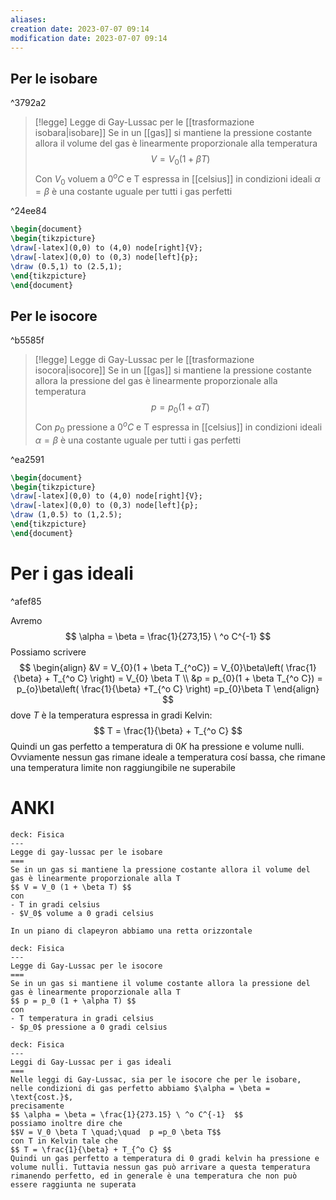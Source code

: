 ```yaml
---
aliases: 
creation date: 2023-07-07 09:14
modification date: 2023-07-07 09:14
---
```



## Per le isobare

^3792a2

>[!legge] Legge di Gay-Lussac per le [[trasformazione isobara|isobare]]
>Se in un [[gas]] si mantiene la pressione costante allora il volume del gas è linearmente proporzionale alla temperatura
>$$ V = V_{0}(1 + \beta T)  $$
>Con $V_{0}$ voluem a $0^o C$ e T espressa in [[celsius]]
>in condizioni ideali $\alpha = \beta$ è una costante uguale per tutti i gas perfetti

^24ee84


```tikz
\begin{document}
\begin{tikzpicture}
\draw[-latex](0,0) to (4,0) node[right]{V};
\draw[-latex](0,0) to (0,3) node[left]{p};
\draw (0.5,1) to (2.5,1);
\end{tikzpicture}
\end{document}
```

## Per le isocore

^b5585f

>[!legge] Legge di Gay-Lussac per le [[trasformazione isocora|isocore]]
>Se in un [[gas]] si mantiene la pressione costante allora la pressione del gas è linearmente proporzionale alla temperatura
>$$ p = p_{0} (1 + \alpha T) $$
>Con $p_{0}$ pressione a $0^o C$ e T espressa in [[celsius]]
>in condizioni ideali $\alpha = \beta$ è una costante uguale per tutti i gas perfetti

^ea2591

```tikz
\begin{document}
\begin{tikzpicture}
\draw[-latex](0,0) to (4,0) node[right]{V};
\draw[-latex](0,0) to (0,3) node[left]{p};
\draw (1,0.5) to (1,2.5);
\end{tikzpicture}
\end{document}
```

# Per i gas ideali

^afef85

Avremo 
$$ \alpha = \beta = \frac{1}{273,15} \ ^o C^{-1} $$
Possiamo scrivere
$$ \begin{align}
&V = V_{0}(1 + \beta T_{^oC}) = V_{0}\beta\left( \frac{1}{\beta} + T_{^o C}  \right) = V_{0} \beta T \\
&p = p_{0}(1 + \beta T_{^o C}) = p_{o}\beta\left( \frac{1}{\beta} +T_{^o C} \right) =p_{0}\beta T
\end{align} $$
dove $T$ è la temperatura espressa in gradi Kelvin:
$$ T = \frac{1}{\beta} + T_{^o C} $$
Quindi un gas perfetto a temperatura di $0 K$ ha pressione e volume nulli. Ovviamente nessun gas rimane ideale a temperatura cosí bassa, che rimane una temperatura limite non raggiungibile ne superabile

# ANKI

```anki
deck: Fisica
---
Legge di gay-lussac per le isobare
===
Se in un gas si mantiene la pressione costante allora il volume del gas è linearmente proporzionale alla T
$$ V = V_0 (1 + \beta T) $$
con
- T in gradi celsius
- $V_0$ volume a 0 gradi celsius

In un piano di clapeyron abbiamo una retta orizzontale
```


```anki
deck: Fisica
---
Legge di Gay-Lussac per le isocore
===
Se in un gas si mantiene il volume costante allora la pressione del gas è linearmente proporzionale alla T
$$ p = p_0 (1 + \alpha T) $$
con 
- T temperatura in gradi celsius
- $p_0$ pressione a 0 gradi celsius
```



```anki
deck: Fisica
---
Leggi di Gay-Lussac per i gas ideali
===
Nelle leggi di Gay-Lussac, sia per le isocore che per le isobare, nelle condizioni di gas perfetto abbiamo $\alpha = \beta = \text{cost.}$,
precisamente
$$ \alpha = \beta = \frac{1}{273.15} \ ^o C^{-1}  $$
possiamo inoltre dire che
$$V = V_0 \beta T \quad;\quad  p =p_0 \beta T$$
con T in Kelvin tale che
$$ T = \frac{1}{\beta} + T_{^o C} $$
Quindi un gas perfetto a temperatura di 0 gradi kelvin ha pressione e volume nulli. Tuttavia nessun gas può arrivare a questa temperatura rimanendo perfetto, ed in generale è una temperatura che non può essere raggiunta ne superata
```
